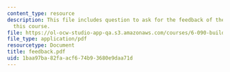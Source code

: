 ```yaml
---
content_type: resource
description: This file includes question to ask for the feedback of the students of
  this course.
file: https://ol-ocw-studio-app-qa.s3.amazonaws.com/courses/6-090-building-programming-experience-a-lead-in-to-6-001-january-iap-2005/1baa97ba82faacf674b93680e9daa71d_feedback.pdf
file_type: application/pdf
resourcetype: Document
title: feedback.pdf
uid: 1baa97ba-82fa-acf6-74b9-3680e9daa71d
---
```

